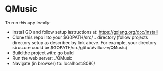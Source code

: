 # QMusic

To run this app locally:
  -  Install GO and follow setup instructions at: https://golang.org/doc/install
  - Clone this repo into your $GOPATH/src/... directory (follow projects directory setup as described by link above. For example, your directory structure could be $GOPATH/src/github/vilius-v/QMusic)
  - Build the project with: go build
  - Run the web server: ./QMusic
  - Navigate (in browser) to: localhost:8080/

